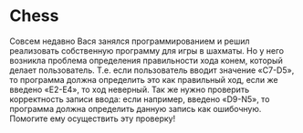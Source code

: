# Chess

Совсем недавно Вася занялся программированием и решил реализовать собственную программу для игры в шахматы. Но у него возникла проблема определения правильности хода конем, который делает пользователь. Т.е. если пользователь вводит значение «C7-D5», то программа должна определить это как правильный ход, если же введено «E2-E4», то ход неверный. Так же нужно проверить корректность записи ввода: если например, введено «D9-N5», то программа должна определить данную запись как ошибочную. Помогите ему осуществить эту проверку!
